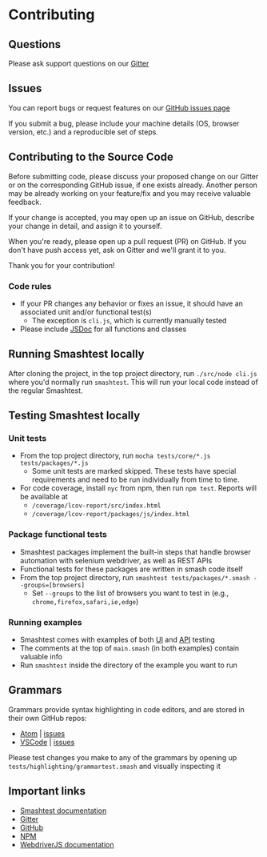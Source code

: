 # Contributing

## Questions

Please ask support questions on our [Gitter](https://gitter.im/smashtestio/community)

## Issues

You can report bugs or request features on our [GitHub issues page](https://github.com/smashtestio/smashtest/issues)

If you submit a bug, please include your machine details (OS, browser version, etc.) and a reproducible set of steps.

## Contributing to the Source Code

Before submitting code, please discuss your proposed change on our Gitter or on the corresponding GitHub issue,
if one exists already. Another person may be already working on your feature/fix and you may receive valuable feedback.

If your change is accepted, you may open up an issue on GitHub, describe your change in detail, and assign it to yourself.

When you're ready, please open up a pull request (PR) on GitHub.
If you don't have push access yet, ask on Gitter and we'll grant it to you.

Thank you for your contribution!

### Code rules

- If your PR changes any behavior or fixes an issue, it should have an associated unit and/or functional test(s)
    - The exception is `cli.js`, which is currently manually tested
- Please include [JSDoc](https://devhints.io/jsdoc) for all functions and classes

## Running Smashtest locally

After cloning the project, in the top project directory, run `./src/node cli.js` where you'd normally run `smashtest`.
This will run your local code instead of the regular Smashtest.

## Testing Smashtest locally

### Unit tests

- From the top project directory, run `mocha tests/core/*.js tests/packages/*.js`
    - Some unit tests are marked skipped. These tests have special requirements and need to be run individually from time to time.
- For code coverage, install `nyc` from npm, then run `npm test`. Reports will be available at
    - `/coverage/lcov-report/src/index.html`
    - `/coverage/lcov-report/packages/js/index.html`

### Package functional tests

- Smashtest packages implement the built-in steps that handle browser automation with selenium webdriver, as well as REST APIs
- Functional tests for these packages are written in smash code itself
- From the top project directory, run `smashtest tests/packages/*.smash --groups=[browsers]`
    - Set `--groups` to the list of browsers you want to test in (e.g., `chrome,firefox,safari,ie,edge`)

### Running examples

- Smashtest comes with examples of both [UI](https://github.com/smashtestio/smashtest/tree/master/examples/web-ui/todomvc) and
[API](https://github.com/smashtestio/smashtest/tree/master/examples/api/onwater) testing
- The comments at the top of `main.smash` (in both examples) contain valuable info
- Run `smashtest` inside the directory of the example you want to run

## Grammars

Grammars provide syntax highlighting in code editors, and are stored in their own GitHub repos:
- [Atom](https://github.com/smashtestio/language-smash) | [issues](https://github.com/smashtestio/language-smash/issues)
- [VSCode](https://github.com/smashtestio/smash-language-vscode) | [issues](https://github.com/smashtestio/smash-language-vscode/issues)

Please test changes you make to any of the grammars by opening up `tests/highlighting/grammartest.smash` and visually inspecting it

## Important links

- [Smashtest documentation](https://smashtest.io/)
- [Gitter](https://gitter.im/smashtestio/community)
- [GitHub](https://github.com/smashtestio/smashtest)
- [NPM](https://www.npmjs.com/package/smashtest)
- [WebdriverJS documentation](https://seleniumhq.github.io/selenium/docs/api/javascript/module/selenium-webdriver)
